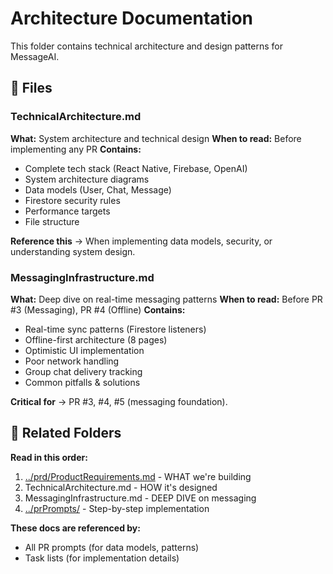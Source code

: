 # Architecture Documentation

This folder contains technical architecture and design patterns for MessageAI.

## 📄 Files

### TechnicalArchitecture.md
**What:** System architecture and technical design
**When to read:** Before implementing any PR
**Contains:**
- Complete tech stack (React Native, Firebase, OpenAI)
- System architecture diagrams
- Data models (User, Chat, Message)
- Firestore security rules
- Performance targets
- File structure

**Reference this** → When implementing data models, security, or understanding system design.

### MessagingInfrastructure.md
**What:** Deep dive on real-time messaging patterns
**When to read:** Before PR #3 (Messaging), PR #4 (Offline)
**Contains:**
- Real-time sync patterns (Firestore listeners)
- Offline-first architecture (8 pages)
- Optimistic UI implementation
- Poor network handling
- Group chat delivery tracking
- Common pitfalls & solutions

**Critical for** → PR #3, #4, #5 (messaging foundation).

## 🔗 Related Folders

**Read in this order:**
1. [../prd/ProductRequirements.md](../prd/ProductRequirements.md) - WHAT we're building
2. TechnicalArchitecture.md - HOW it's designed
3. MessagingInfrastructure.md - DEEP DIVE on messaging
4. [../prPrompts/](../prPrompts/) - Step-by-step implementation

**These docs are referenced by:**
- All PR prompts (for data models, patterns)
- Task lists (for implementation details)
